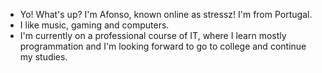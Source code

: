 - Yo! What's up? I'm Afonso, known online as stressz! I'm from Portugal.
- I like music, gaming and computers. 
- I'm currently on a professional course of IT, where I learn mostly programmation and I'm looking forward to go to college and continue my studies.
<!---
stressz05/stressz05 is a ✨ special ✨ repository because its `README.md` (this file) appears on your GitHub profile.
You can click the Preview link to take a look at your changes.
--->
